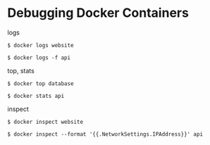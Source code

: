 # Debugging Docker Containers

logs

```
$ docker logs website

$ docker logs -f api
```

top, stats

```
$ docker top database

$ docker stats api
```

inspect

```
$ docker inspect website

$ docker inspect --format '{{.NetworkSettings.IPAddress}}' api
```
